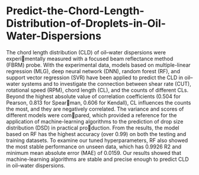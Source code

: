 # Predict-the-Chord-Length-Distribution-of-Droplets-in-Oil-Water-Dispersions
The chord length distribution (CLD) of oil–water dispersions were experimentally measured with a focused beam reflectance method (FBRM) probe.
With the experimental data, models based on multiple-linear regression
(MLG), deep neural network (DNN), random forest (RF), and support vector
regression (SVR) have been applied to predict the CLD in oil–water systems
and to investigate the connection between shear rate (CUT), rotational speed
(RPM), chord length (CL), and the counts of different CLs. Beyond the highest
absolute value of correlation coefficients (0.504 for Pearson, 0.813 for Spearman, 0.606 for Kendall), CL influences the counts the most, and they are
negatively correlated. The variance and scores of different models were compared, which provided a reference for the application of machine-learning
algorithms to the prediction of drop size distribution (DSD) in practical production. From the results, the model based on RF has the highest accuracy
(over 0.99) on both the testing and training datasets. To examine our tuned
hyperparameters, RF also showed the most stable performance on unseen
data, which has 0.9926 R2 and minimum mean absolute error (MAE) of
0.0159. Our results showed that machine-learning algorithms are stable and
precise enough to predict CLD in oil–water dispersions.
